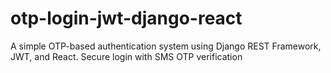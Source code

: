 # otp-login-jwt-django-react
 A simple OTP-based authentication system using Django REST Framework, JWT, and React. Secure login with SMS OTP verification
